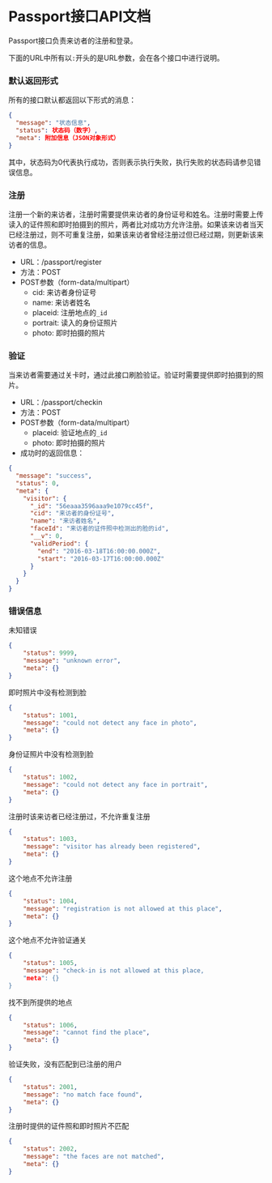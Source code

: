 # Passport接口API文档

Passport接口负责来访者的注册和登录。

下面的URL中所有以`:`开头的是URL参数，会在各个接口中进行说明。

### 默认返回形式

所有的接口默认都返回以下形式的消息：
```json
{
  "message": "状态信息",
  "status": 状态码（数字）,
  "meta": 附加信息（JSON对象形式）
}
```
其中，状态码为0代表执行成功，否则表示执行失败，执行失败的状态码请参见错误信息。

### 注册

注册一个新的来访者，注册时需要提供来访者的身份证号和姓名。注册时需要上传读入的证件照和即时拍摄到的照片，两者比对成功方允许注册。如果该来访者当天已经注册过，则不可重复注册，如果该来访者曾经注册过但已经过期，则更新该来访者的信息。

- URL：/passport/register
- 方法：POST
- POST参数（form-data/multipart）
    - cid: 来访者身份证号
    - name: 来访者姓名
    - placeid: 注册地点的`_id`
    - portrait: 读入的身份证照片
    - photo: 即时拍摄的照片

### 验证

当来访者需要通过关卡时，通过此接口刷脸验证。验证时需要提供即时拍摄到的照片。

- URL：/passport/checkin
- 方法：POST
- POST参数（form-data/multipart）
    - placeid: 验证地点的`_id`
    - photo: 即时拍摄的照片
- 成功时的返回信息：
```json
{
  "message": "success",
  "status": 0,
  "meta": {
    "visitor": {
      "_id": "56eaaa3596aaa9e1079cc45f",
      "cid": "来访者的身份证号",
      "name": "来访者姓名",
      "faceId": "来访者的证件照中检测出的脸的id",
      "__v": 0,
      "validPeriod": {
        "end": "2016-03-18T16:00:00.000Z",
        "start": "2016-03-17T16:00:00.000Z"
      }
    }
  }
}
```

### 错误信息

未知错误
```json
{
    "status": 9999,
    "message": "unknown error",
    "meta": {}
}
```
即时照片中没有检测到脸
```json
{
    "status": 1001,
    "message": "could not detect any face in photo",
    "meta": {}
}
```
身份证照片中没有检测到脸
```json
{
    "status": 1002,
    "message": "could not detect any face in portrait",
    "meta": {}
}
```
注册时该来访者已经注册过，不允许重复注册
```json
{
    "status": 1003,
    "message": "visitor has already been registered",
    "meta": {}
}
```
这个地点不允许注册
```json
{
    "status": 1004,
    "message": "registration is not allowed at this place",
    "meta": {}
}
```
这个地点不允许验证通关
```json
{
    "status": 1005,
    "message": "check-in is not allowed at this place,
    "meta": {}
}
```
找不到所提供的地点
```json
{
    "status": 1006,
    "message": "cannot find the place",
    "meta": {}
}
```
验证失败，没有匹配到已注册的用户
```json
{
    "status": 2001,
    "message": "no match face found",
    "meta": {}
}
```
注册时提供的证件照和即时照片不匹配
```json
{
    "status": 2002,
    "message": "the faces are not matched",
    "meta": {}
}
```
















